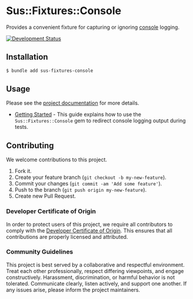 # Sus::Fixtures::Console

Provides a convenient fixture for capturing or ignoring [console](https://github.com/socketry/console) logging.

[![Development Status](https://github.com/sus-rb/sus-fixtures-console/workflows/Test/badge.svg)](https://github.com/sus-rb/sus-fixtures-console/actions?workflow=Test)

## Installation

``` bash
$ bundle add sus-fixtures-console
```

## Usage

Please see the [project documentation](https://sus-rb.github.io/sus-fixtures-console/) for more details.

  - [Getting Started](https://sus-rb.github.io/sus-fixtures-console/guides/getting-started/index) - This guide explains how to use the `Sus::Fixtures::Console` gem to redirect console logging output during tests.

## Contributing

We welcome contributions to this project.

1.  Fork it.
2.  Create your feature branch (`git checkout -b my-new-feature`).
3.  Commit your changes (`git commit -am 'Add some feature'`).
4.  Push to the branch (`git push origin my-new-feature`).
5.  Create new Pull Request.

### Developer Certificate of Origin

In order to protect users of this project, we require all contributors to comply with the [Developer Certificate of Origin](https://developercertificate.org/). This ensures that all contributions are properly licensed and attributed.

### Community Guidelines

This project is best served by a collaborative and respectful environment. Treat each other professionally, respect differing viewpoints, and engage constructively. Harassment, discrimination, or harmful behavior is not tolerated. Communicate clearly, listen actively, and support one another. If any issues arise, please inform the project maintainers.
